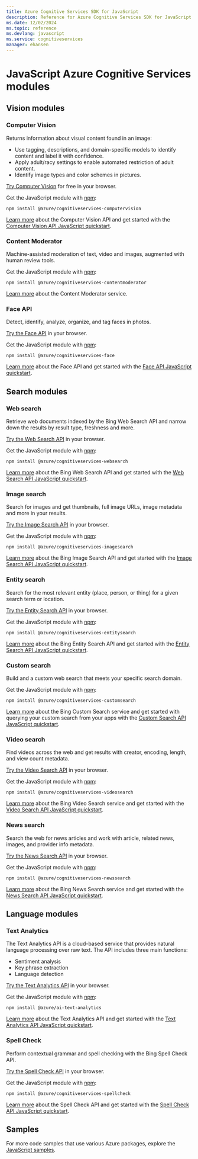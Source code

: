 ```yaml
---
title: Azure Cognitive Services SDK for JavaScript
description: Reference for Azure Cognitive Services SDK for JavaScript
ms.date: 12/02/2024
ms.topic: reference
ms.devlang: javascript
ms.service: cognitiveservices
manager: ehansen
---
```

# JavaScript Azure Cognitive Services modules

## Vision modules

### Computer Vision 

Returns information about visual content found in an image:

- Use tagging, descriptions, and domain-specific models to identify content and label it with confidence.
- Apply adult/racy settings to enable automated restriction of adult content.
- Identify image types and color schemes in pictures.

[Try Computer Vision](https://azure.microsoft.com/services/cognitive-services/computer-vision/) for free in your browser.

Get the JavaScript module with [npm](https://www.npmjs.com/package/@azure/cognitiveservices-computervision):

```
npm install @azure/cognitiveservices-computervision
```

[Learn more](/azure/cognitive-services/computer-vision/home) about the Computer Vision API and get started with the [Computer Vision API JavaScript quickstart](/azure/cognitive-services/Computer-vision/quickstarts-sdk/client-library?pivots=programming-language-javascript).

### Content Moderator

Machine-assisted moderation of text, video and images, augmented with human review tools.

Get the JavaScript module with [npm](https://www.npmjs.com/package/@azure/cognitiveservices-contentmoderator):

```
npm install @azure/cognitiveservices-contentmoderator
```

[Learn more](/azure/cognitive-services/content-moderator/overview) about the Content Moderator service.

### Face API

Detect, identify, analyze, organize, and tag faces in photos. 

[Try the Face API](https://azure.microsoft.com/services/cognitive-services/face/) in your browser.

Get the JavaScript module with [npm](https://www.npmjs.com/package/@azure/cognitiveservices-face):

```
npm install @azure/cognitiveservices-face
```

[Learn more](/azure/cognitive-services/face/overview) about the Face API and get started with the [Face API JavaScript quickstart](/azure/cognitive-services/Face/quickstarts/JavaScript).

## Search modules

### Web search

Retrieve web documents indexed by the Bing Web Search API and narrow down the results by result type, freshness and more. 

[Try the Web Search API](https://azure.microsoft.com/services/cognitive-services/bing-web-search-api/) in your browser.

Get the JavaScript module with [npm](https://www.npmjs.com/package/@azure/cognitiveservices-websearch):

```
npm install @azure/cognitiveservices-websearch
```

[Learn more](/azure/cognitive-services/bing-web-search/overview) about the Bing Web Search API and get started with the [Web Search API JavaScript quickstart](/azure/cognitive-services/bing-web-search/quickstarts/client-libraries?pivots=programming-language-javascript).

### Image search

Search for images and get thumbnails, full image URLs, image metadata and more in your results.

[Try the Image Search API](https://azure.microsoft.com/services/cognitive-services/bing-image-search-api/) in your browser.

Get the JavaScript module with [npm](https://www.npmjs.com/package/@azure/cognitiveservices-imagesearch):

```
npm install @azure/cognitiveservices-imagesearch
```

[Learn more](/azure/cognitive-services/bing-image-search/overview) about the Bing Image Search API and get started with the [Image Search API JavaScript quickstart](/azure/cognitive-services/bing-image-search/quickstarts/client-libraries?pivots=programming-language-javascript).


### Entity search

Search for the most relevant entity (place, person, or thing) for a given search term or location.

[Try the Entity Search API](https://azure.microsoft.com/services/cognitive-services/bing-entity-search-api/) in your browser.

Get the JavaScript module with [npm](https://www.npmjs.com/package/@azure/cognitiveservices-entitysearch):

```
npm install @azure/cognitiveservices-entitysearch
```

[Learn more](/azure/cognitive-services/bing-entities-search/search-the-web) about the Bing Entity Search API and get started with the [Entity Search API JavaScript quickstart](/azure/cognitive-services/bing-entities-search/quickstarts/client-libraries?pivots=programming-language-javascript).

### Custom search

Build and a custom web search that meets your specific search domain.

Get the JavaScript module with [npm](https://www.npmjs.com/package/@azure/cognitiveservices-customsearch):

```
npm install @azure/cognitiveservices-customsearch
```

[Learn more](/azure/cognitive-services/bing-custom-search/) about the Bing Custom Search service and get started with querying your custom search from your apps with the [Custom Search API JavaScript quickstart](/azure/cognitive-services/bing-custom-search/call-endpoint-nodejs).

### Video search

Find videos across the web and get results with creator, encoding, length, and view count metadata.

[Try the Video Search API](https://azure.microsoft.com/services/cognitive-services/bing-video-search-api/) in your browser.

Get the JavaScript module with [npm](https://www.npmjs.com/package/@azure/cognitiveservices-videosearch):

```
npm install @azure/cognitiveservices-videosearch
```

[Learn more](/azure/cognitive-services/bing-video-search/search-the-web) about the Bing Video Search service and get started with the [Video Search API JavaScript quickstart](/azure/cognitive-services/Bing-Video-Search/quickstarts/client-libraries?pivots=programming-language-javascript).


### News search

Search the web for news articles and work with article, related news, images, and provider info metadata.

[Try the News Search API](https://azure.microsoft.com/services/cognitive-services/bing-news-search-api/) in your browser.

Get the JavaScript module with [npm](https://www.npmjs.com/package/@azure/cognitiveservices-newssearch):

```
npm install @azure/cognitiveservices-newssearch
```

[Learn more](/azure/cognitive-services/bing-news-search/search-the-web) about the Bing News Search service and get started with the [News Search API JavaScript quickstart](/azure/cognitive-services/bing-news-search/quickstarts/client-libraries?pivots=programming-language-javascript).


## Language modules

### Text Analytics 

The Text Analytics API is a cloud-based service that provides natural language processing over raw text. The API includes three main functions:

- Sentiment analysis
- Key phrase extraction
- Language detection

[Try the Text Analytics API](https://azure.microsoft.com/services/cognitive-services/text-analytics/) in your browser.

Get the JavaScript module with [npm](https://www.npmjs.com/package/@azure/ai-text-analytics):

```
npm install @azure/ai-text-analytics
```

[Learn more](/azure/cognitive-services/text-analytics/overview) about the Text Analytics API and get started with the [Text Analytics API JavaScript quickstart](/azure/cognitive-services/text-analytics/quickstarts/text-analytics-sdk?tabs=version-3&pivots=programming-language-javascript).


### Spell Check

Perform contextual grammar and spell checking with the Bing Spell Check API.

[Try the Spell Check API](https://azure.microsoft.com/services/cognitive-services/spell-check/) in your browser.

Get the JavaScript module with [npm](https://www.npmjs.com/package/@azure/cognitiveservices-spellcheck):

```
npm install @azure/cognitiveservices-spellcheck
```

[Learn more](/azure/cognitive-services/bing-spell-check/proof-text) about the Spell Check API and get started with the [Spell Check API JavaScript quickstart](/azure/cognitive-services/bing-spell-check/quickstarts/nodejs).

## Samples

For more code samples that use various Azure packages, explore the [JavaScript samples](https://docs.microsoft.com/samples/browse/?languages=javascript).